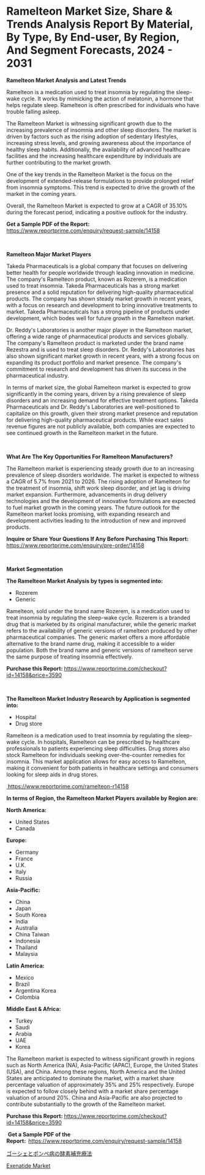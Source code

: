 <p><h1>Ramelteon Market Size, Share & Trends Analysis Report By Material, By Type, By End-user, By Region, And Segment Forecasts, 2024 - 2031</h1></p><p><strong>Ramelteon Market Analysis and Latest Trends</strong></p>
<p><p>Ramelteon is a medication used to treat insomnia by regulating the sleep-wake cycle. It works by mimicking the action of melatonin, a hormone that helps regulate sleep. Ramelteon is often prescribed for individuals who have trouble falling asleep.</p><p>The Ramelteon Market is witnessing significant growth due to the increasing prevalence of insomnia and other sleep disorders. The market is driven by factors such as the rising adoption of sedentary lifestyles, increasing stress levels, and growing awareness about the importance of healthy sleep habits. Additionally, the availability of advanced healthcare facilities and the increasing healthcare expenditure by individuals are further contributing to the market growth.</p><p>One of the key trends in the Ramelteon Market is the focus on the development of extended-release formulations to provide prolonged relief from insomnia symptoms. This trend is expected to drive the growth of the market in the coming years.</p><p>Overall, the Ramelteon Market is expected to grow at a CAGR of 35.10% during the forecast period, indicating a positive outlook for the industry.</p></p>
<p><strong>Get a Sample PDF of the Report:&nbsp;</strong> <a href="https://www.reportprime.com/enquiry/request-sample/14158">https://www.reportprime.com/enquiry/request-sample/14158</a></p>
<p>&nbsp;</p>
<p><strong>Ramelteon Major Market Players</strong></p>
<p><p>Takeda Pharmaceuticals is a global company that focuses on delivering better health for people worldwide through leading innovation in medicine. The company's Ramelteon product, known as Rozerem, is a medication used to treat insomnia. Takeda Pharmaceuticals has a strong market presence and a solid reputation for delivering high-quality pharmaceutical products. The company has shown steady market growth in recent years, with a focus on research and development to bring innovative treatments to market. Takeda Pharmaceuticals has a strong pipeline of products under development, which bodes well for future growth in the Ramelteon market.</p><p>Dr. Reddy's Laboratories is another major player in the Ramelteon market, offering a wide range of pharmaceutical products and services globally. The company's Ramelteon product is marketed under the brand name Rezestra and is used to treat sleep disorders. Dr. Reddy's Laboratories has also shown significant market growth in recent years, with a strong focus on expanding its product portfolio and market presence. The company's commitment to research and development has driven its success in the pharmaceutical industry.</p><p>In terms of market size, the global Ramelteon market is expected to grow significantly in the coming years, driven by a rising prevalence of sleep disorders and an increasing demand for effective treatment options. Takeda Pharmaceuticals and Dr. Reddy's Laboratories are well-positioned to capitalize on this growth, given their strong market presence and reputation for delivering high-quality pharmaceutical products. While exact sales revenue figures are not publicly available, both companies are expected to see continued growth in the Ramelteon market in the future.</p></p>
<p>&nbsp;</p>
<p><strong>What Are The Key Opportunities For Ramelteon Manufacturers?</strong></p>
<p><p>The Ramelteon market is experiencing steady growth due to an increasing prevalence of sleep disorders worldwide. The market is expected to witness a CAGR of 5.7% from 2021 to 2026. The rising adoption of Ramelteon for the treatment of insomnia, shift work sleep disorder, and jet lag is driving market expansion. Furthermore, advancements in drug delivery technologies and the development of innovative formulations are expected to fuel market growth in the coming years. The future outlook for the Ramelteon market looks promising, with expanding research and development activities leading to the introduction of new and improved products.</p></p>
<p><strong>Inquire or Share Your Questions If Any Before Purchasing This Report:</strong> <a href="https://www.reportprime.com/enquiry/pre-order/14158">https://www.reportprime.com/enquiry/pre-order/14158</a></p>
<p>&nbsp;</p>
<p><strong>Market Segmentation</strong></p>
<p><strong>The Ramelteon Market Analysis by types is segmented into:</strong></p>
<p><ul><li>Rozerem</li><li>Generic</li></ul></p>
<p><p>Ramelteon, sold under the brand name Rozerem, is a medication used to treat insomnia by regulating the sleep-wake cycle. Rozerem is a branded drug that is marketed by its original manufacturer, while the generic market refers to the availability of generic versions of ramelteon produced by other pharmaceutical companies. The generic market offers a more affordable alternative to the brand name drug, making it accessible to a wider population. Both the brand name and generic versions of ramelteon serve the same purpose of treating insomnia effectively.</p></p>
<p><strong>Purchase this Report:&nbsp;</strong><a href="https://www.reportprime.com/checkout?id=14158&price=3590">https://www.reportprime.com/checkout?id=14158&price=3590</a></p>
<p>&nbsp;</p>
<p><strong>The Ramelteon Market Industry Research by Application is segmented into:</strong></p>
<p><ul><li>Hospital</li><li>Drug store</li></ul></p>
<p><p>Ramelteon is a medication used to treat insomnia by regulating the sleep-wake cycle. In hospitals, Ramelteon can be prescribed by healthcare professionals to patients experiencing sleep difficulties. Drug stores also stock Ramelteon for individuals seeking over-the-counter remedies for insomnia. This market application allows for easy access to Ramelteon, making it convenient for both patients in healthcare settings and consumers looking for sleep aids in drug stores.</p></p>
<p><a href="https://www.reportprime.com/ramelteon-r14158">&nbsp;https://www.reportprime.com/ramelteon-r14158</a></p>
<p><strong>In terms of Region, the Ramelteon Market Players available by Region are:</strong></p>
<p>
    <p> <strong> North America: </strong>
        <ul>
            <li>United States</li>
            <li>Canada</li>
        </ul>
        </p> 
    <p> <strong> Europe: </strong>
        <ul>
            <li>Germany</li>
            <li>France</li>
            <li>U.K.</li>
            <li>Italy</li>
            <li>Russia</li>
        </ul>
        </p> 
    <p> <strong> Asia-Pacific: </strong>
        <ul>
            <li>China</li>
            <li>Japan</li>
            <li>South Korea</li>
            <li>India</li>
            <li>Australia</li>
            <li>China Taiwan</li>
            <li>Indonesia</li>
            <li>Thailand</li>
            <li>Malaysia</li>
        </ul>
        </p> 
    <p> <strong> Latin America: </strong>
        <ul>
            <li>Mexico</li>
            <li>Brazil</li>
            <li>Argentina Korea</li>
            <li>Colombia</li>
        </ul>
        </p> 
    <p> <strong> Middle East & Africa: </strong>
        <ul>
            <li>Turkey</li>
            <li>Saudi</li>
            <li>Arabia</li>
            <li>UAE</li>
            <li>Korea</li>
        </ul>
    </p>
    </p>
<p><p>The Ramelteon market is expected to witness significant growth in regions such as North America (NA), Asia-Pacific (APAC), Europe, the United States (USA), and China. Among these regions, North America and the United States are anticipated to dominate the market, with a market share percentage valuation of approximately 35% and 25% respectively. Europe is expected to follow closely behind with a market share percentage valuation of around 20%. China and Asia-Pacific are also projected to contribute substantially to the growth of the Ramelteon market.</p></p>
<p><strong>Purchase this Report: </strong><a href="https://www.reportprime.com/checkout?id=14158&price=3590">https://www.reportprime.com/checkout?id=14158&price=3590</a></p>
<p>&nbsp;<strong>Get a Sample PDF of the Report:&nbsp;&nbsp;</strong><a href="https://www.reportprime.com/enquiry/request-sample/14158">https://www.reportprime.com/enquiry/request-sample/14158</a></p>
<p><strong></strong></p>
<p><p><a href="https://github.com/BrionnaBoyle/Market-Research-Report-List-1/blob/main/467220380785.md">ゴーシェとポンペ病の酵素補充療法</a></p><p><a href="https://github.com/ElmoRunolfsson2023/Market-Research-Report-List-1/blob/main/exenatide-market.md">Exenatide Market</a></p></p>